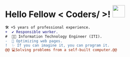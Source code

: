 <h1> Hello Fellow < Coders/ >! <img src = "https://raw.githubusercontent.com/MartinHeinz/MartinHeinz/master/wave.gif" width = 40px> </h1>
<p align='center'>



```diff
🛠️ +5 years of professional experience.
+  ✔️ Responsible worker.
#  👨‍💻 Information Technology Engineer (ITI).
-  🚀 Optimizing web pages.
!  ✨ If you can imagine it, you can program it. 
@@ 💻Solving problems from a self-built computer.@@
```
